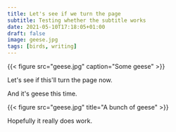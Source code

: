 ```yaml
---
title: Let's see if we turn the page
subtitle: Testing whether the subtitle works
date: 2021-05-10T17:18:05+01:00
draft: false
image: geese.jpg
tags: [birds, writing]
---
```


{{< figure src="geese.jpg" caption="Some geese" >}}

Let's see if this'll turn the page now.

<!--more-->

And it's geese this time.

{{< figure src="geese.jpg" title="A bunch of geese" >}}

Hopefully it really does work.
